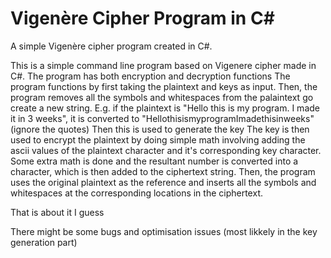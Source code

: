# Vigenère Cipher Program in C#
A simple Vigenère cipher program created in C#.

This is a simple command line program based on Vigenere cipher made in C#. The program has both encryption and decryption functions
The program functions by first taking the plaintext and keys as input. Then, the program removes all the symbols and whitespaces from the palaintext go create a new string.
E.g. if the plaintext is "Hello this is my program. I made it in 3 weeks", it is converted to "HellothisismyprogramImadethisinweeks" (ignore the quotes)
Then this is used to generate the key
The key is then used to encrypt the plaintext by doing simple math involving adding the ascii values of the plaintext character and it's corresponding key character. Some extra math is done and the resultant number is converted into a character, which is then added to the ciphertext string.
Then, the program uses the original plaintext as the reference and inserts all the symbols and whitespaces at the corresponding locations in the ciphertext.

That is about it I guess

There might be some bugs and optimisation issues (most likkely in the key generation part)
